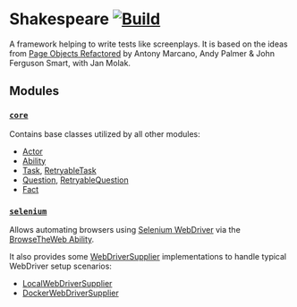 # Shakespeare [![Build](https://github.com/mkutz/shakespeare/actions/workflows/build.yml/badge.svg)](https://github.com/mkutz/shakespeare/actions/workflows/build.yml)

A framework helping to write tests like screenplays.
It is based on the ideas from [Page Objects Refactored] by Antony Marcano, Andy Palmer & John Ferguson Smart, with Jan Molak.

## Modules

### [`core`](modules/core)

Contains base classes utilized by all other modules:

- [Actor](modules/core/src/main/java/org/shakespeareframework/Actor.java)
- [Ability](modules/core/src/main/java/org/shakespeareframework/Ability.java)
- [Task](modules/core/src/main/java/org/shakespeareframework/Task.java),
  [RetryableTask](modules/core/src/main/java/org/shakespeareframework/RetryableTask.java)
- [Question](modules/core/src/main/java/org/shakespeareframework/Question.java),
  [RetryableQuestion](modules/core/src/main/java/org/shakespeareframework/RetryableQuestion.java)
- [Fact](modules/core/src/main/java/org/shakespeareframework/Fact.java)

### [`selenium`](modules/selenium)

Allows automating browsers using [Selenium WebDriver](https://www.selenium.dev/documentation/en/webdriver/) via the [BrowseTheWeb Ability](modules/selenium/src/main/java/org/shakespeareframework/selenium/BrowseTheWeb.java).

It also provides some [WebDriverSupplier](modules/selenium/src/main/java/org/shakespeareframework/selenium/WebDriverSupplier.java) implementations to handle typical WebDriver setup scenarios:

- [LocalWebDriverSupplier](modules/selenium/src/main/java/org/shakespeareframework/selenium/LocalWebDriverSupplier.java)
- [DockerWebDriverSupplier](modules/selenium/src/main/java/org/shakespeareframework/selenium/DockerWebDriverSupplier.java)


[Page Objects Refactored]: <https://ideas.riverglide.com/page-objects-refactored-12ec3541990#.ekkiguobe>
